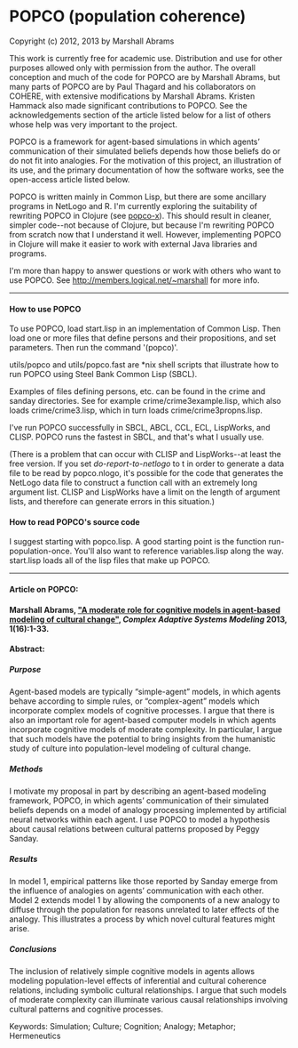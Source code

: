 POPCO (population coherence)
=======

Copyright (c) 2012, 2013 by Marshall Abrams

This work is currently free for academic use.  Distribution and use for
other purposes allowed only with permission from the author.  The
overall conception and much of the code for POPCO are by Marshall
Abrams, but many parts of POPCO are by Paul Thagard and his
collaborators on COHERE, with extensive modifications by Marshall
Abrams.  Kristen Hammack also made significant contributions to POPCO.  See
the acknowledgements section of the article listed below for a list of
others whose help was very important to the project.

POPCO is a framework for agent-based simulations in which agents’
communication of their simulated beliefs depends how those beliefs do or
do not fit into analogies.  For the motivation of this project, an
illustration of its use, and the primary documentation of how the
software works, see the open-access article listed below.

POPCO is written mainly in Common Lisp, but there are some ancillary
programs in NetLogo and R.  I'm currently exploring the suitability of
rewriting POPCO in Clojure (see [popco-x](https://github.com/mars0i/popco-x)).  This should result in
cleaner, simpler code--not because of Clojure, but because I'm
rewriting POPCO from scratch now that I understand it well.  However,
implementing POPCO in Clojure will make it easier to work with external
Java libraries and programs.

I'm more than happy to answer questions or work with others who want
to use POPCO. See http://members.logical.net/~marshall for more info.

-------

#### How to use POPCO

To use POPCO, load start.lisp in an implementation of Common Lisp.
Then load one or more files that define persons and their
propositions, and set parameters.  Then run the command '(popco)'.

utils/popco and utils/popco.fast are *nix shell scripts that
illustrate how to run POPCO using Steel Bank Common Lisp (SBCL).

Examples of files defining persons, etc. can be found in the crime and
sanday directories.  See for example crime/crime3example.lisp, which
also loads crime/crime3.lisp, which in turn loads
crime/crime3propns.lisp.

I've run POPCO successfully in SBCL, ABCL, CCL, ECL, LispWorks, and
CLISP.  POPCO runs the fastest in SBCL, and that's what I usually use.

(There is a problem that can occur with CLISP and LispWorks--at least
the free version.  If you set *do-report-to-netlogo* to t in order to
generate a data file to be read by popco.nlogo, it's possible for the
code that generates the NetLogo data file to construct a function call
with an extremely long argument list.  CLISP and LispWorks have a limit
on the length of argument lists, and therefore can generate errors in
this situation.)

#### How to read POPCO's source code

I suggest starting with popco.lisp.  A good starting point is the
function run-population-once.  You'll also want to reference
variables.lisp along the way.  start.lisp loads all of the lisp files
that make up POPCO.

-------

#### Article on POPCO:

#### Marshall Abrams, ["A moderate role for cognitive models in agent-based modeling of cultural change"](http://www.casmodeling.com/content/1/1/16), *Complex Adaptive Systems Modeling* 2013, 1(16):1-33.

#### Abstract:

##### Purpose

Agent-based models are typically “simple-agent” models, in which agents
behave according to simple rules, or “complex-agent” models which
incorporate complex models of cognitive processes. I argue that there is
also an important role for agent-based computer models in which agents
incorporate cognitive models of moderate complexity. In particular, I
argue that such models have the potential to bring insights from the
humanistic study of culture into population-level modeling of cultural
change.

##### Methods

I motivate my proposal in part by describing an agent-based modeling
framework, POPCO, in which agents’ communication of their simulated
beliefs depends on a model of analogy processing implemented by
artificial neural networks within each agent. I use POPCO to model a
hypothesis about causal relations between cultural patterns proposed by
Peggy Sanday.

##### Results

In model 1, empirical patterns like those reported by Sanday emerge from
the influence of analogies on agents’ communication with each other.
Model 2 extends model 1 by allowing the components of a new analogy to
diffuse through the population for reasons unrelated to later effects of
the analogy. This illustrates a process by which novel cultural features
might arise.

##### Conclusions

The inclusion of relatively simple cognitive models in agents allows
modeling population-level effects of inferential and cultural coherence
relations, including symbolic cultural relationships. I argue that such
models of moderate complexity can illuminate various causal
relationships involving cultural patterns and cognitive processes.

Keywords: Simulation; Culture; Cognition; Analogy; Metaphor;
Hermeneutics
